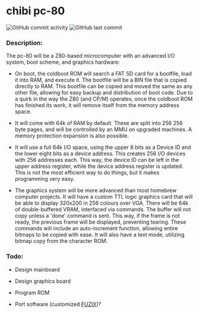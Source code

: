 # chibi pc-80
![GitHub commit activity](https://img.shields.io/github/commit-activity/m/amberisvibin/chibi-pc80) ![GitHub last commit](https://img.shields.io/github/last-commit/amberisvibin/chibi-pc80)

### Description:
The pc-80 will be a Z80-based microcomputer with an advanced I/O system, boot scheme, and graphics hardware:

- On boot, the coldboot ROM will search a FAT SD card for a bootfile, load it into RAM, and execute it. The bootfile will be a BIN file that is copied directly to RAM. This bootfile can be copied and moved the same as any other file, allowing for easy backup and distribution of boot code. Due to a quirk in the way the Z80 (and CP/M) operates, once the coldboot ROM has finished its work, it will remove itself from the memory address space.

- It will come with 64k of RAM by default. These are split into 256 256 byte pages, and will be controlled by an MMU on upgraded machines. A memory protection expansion is also possible.

- It will use a full 64k I/O space, using the upper 8 bits as a Device ID and the lower eight bits as a device address. This creates 256 I/O devices with 256 addresses each. This way, the device ID can be left in the upper address register, while the device address register is updated. This is not the most efficient way to do things, but it makes programming very easy.

- The graphics system will be more advanced than most homebrew computer projects. It will have a custom TTL logic graphics card that will be able to display 320x200 in 256 colours over VGA. There will be 64k of double-buffered VRAM, interfaced via commands. The buffer will not copy unless a 'done' command is sent. This way, if the frame is not ready, the previous frame will be displayed, preventing tearing. These commands will include an auto-increment function, allowing entire bitmaps to be copied with ease. It will also have a text mode, utilizing bitmap copy from the character ROM.

### Todo:

- Design mainboard

- Design graphics board

- Program ROM

- Port software (customized [FUZIX](https://github.com/EtchedPixels/FUZIX))?
